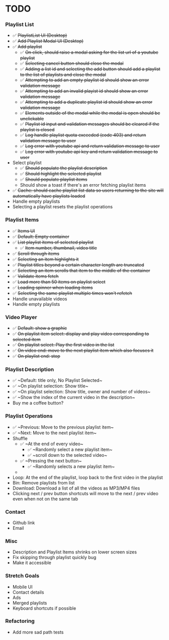 # TODO

### Playlist List

- :white_check_mark: ~~PlaylistList UI (Desktop)~~
- :white_check_mark: ~~Add Playlist Modal UI (Desktop)~~
- :white_check_mark: ~~Add playlist~~
  - :white_check_mark: ~~On click, should raise a modal asking for the list url of a youtube playlist~~
  - :white_check_mark: ~~Selecting cancel button should close the modal~~
  - :white_check_mark: ~~Adding a list id and selecting the add button should add a playlist to the list of playlists and close the modal~~
  - :white_check_mark: ~~Attempting to add an empty playlist id should show an error validation message~~
  - :white_check_mark: ~~Attempting to add an invalid playist id should show an error validation message~~
  - :white_check_mark: ~~Attempting to add a duplicate playlist id should show an error validation message~~
  - :white_check_mark: ~~Elements outside of the modal while the modal is open should be unclickable~~
  - :white_check_mark: ~~Playlist id input and validation messages should be cleared if the playlist is closed~~
  - :white_check_mark: ~~Log handle playlist quota exceeded (code 403) and return validation message to user~~
  - :white_check_mark: ~~Log error with youtube api and return validation message to user~~
  - :white_check_mark: ~~Log error with youtube api key and return validation message to user~~
- Select playlist
  - :white_check_mark: ~~Should populate the playlist description~~
  - :white_check_mark: ~~Should highlight the selected playlist~~
  - :white_check_mark: ~~Should populate playlist items~~
  - Should show a toast if there's an error fetching playlist items
- :white_check_mark: ~~Cache: should cache playlist list data so users returning to the site will automatically have playlists loaded~~
- Handle empty playlists
- Selecting a playlist resets the playlist operations

### Playlist Items

- :white_check_mark: ~~Items UI~~
- :white_check_mark: ~~Default: Empty container~~
- :white_check_mark: ~~List playlist items of selected playlist~~
  - :white_check_mark: ~~Item number, thumbnail, video title~~
- :white_check_mark: ~~Scroll through items~~
- :white_check_mark: ~~Selecting an item highlights it~~
- :white_check_mark: ~~Playlist titles beyond a certain character length are truncated~~
- :white_check_mark: ~~Selecting an item scrolls that item to the middle of the container~~
- :white_check_mark: ~~Validate items fetch~~
- :white_check_mark: ~~Load more than 50 items on playlist select~~
- :white_check_mark: ~~Loading spinner when loading items~~
- :white_check_mark: ~~Selecting the same playlist multiple times won't refetch~~
- Handle unavailable videos
- Handle empty playlists

### Video Player

- :white_check_mark: ~~Default: show a graphic~~
- :white_check_mark: ~~On playlist item select: display and play video corresponding to selected item~~
- :white_check_mark: ~~On playlist select: Play the first video in the list~~
- :white_check_mark: ~~On video end: move to the next playlist item which also focuses it~~
- :white_check_mark: ~~On playlist end: stop~~

### Playlist Description

- :white_check_mark: ~Default: title only, No Playlist Selected~
- :white_check_mark: ~On playlist selection: Show title~
- :white_check_mark: ~On playlist selection: Show title, owner and number of videos~
- :white_check_mark: ~Show the index of the current video in the description~
- Buy me a coffee button?

### Playlist Operations

- :white_check_mark: ~Previous: Move to the previous playlist item~
- :white_check_mark: ~Next: Move to the next playlist item~
- Shuffle
  - :white_check_mark: ~At the end of every video~
    - :white_check_mark: ~Randomly select a new playlist item~
    - :white_check_mark: ~scroll down to the selected video~
  - :white_check_mark: ~Pressing the next button~
    - :white_check_mark: ~Randomly selects a new playlist item~
  -
- Loop: At the end of the playlist, loop back to the first video in the playlist
- Bin: Remove playlists from list
- Download: Download a list of all the videos as MP3/MP4 files
- Clicking next / prev button shortcuts will move to the next / prev video even when not on the same tab

### Contact

- Github link
- Email

### Misc

- Description and Playlist Items shrinks on lower screen sizes
- Fix skipping through playlist quickly bug
- Make it accessible

### Stretch Goals

- Mobile UI
- Contact details
- Ads
- Merged playlists
- Keyboard shortcuts if possible

### Refactoring

- Add more sad path tests
